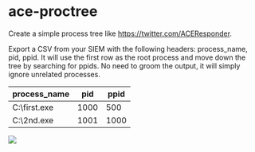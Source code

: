 # ace-proctree

Create a simple process tree like https://twitter.com/ACEResponder.

Export a CSV from your SIEM with the following headers: process_name, pid, ppid.
It will use the first row as the root process and move down the tree by searching for ppids.
No need to groom the output, it will simply ignore unrelated processes.

| process_name |      pid     |     ppid      |
|--------------|--------------|---------------|
| C:\\first.exe |     1000     |     500       |
| C:\\2nd.exe   |     1001     |     1000      |

![](https://assets.aceresponder.com/meta/ace-proctree.png)
